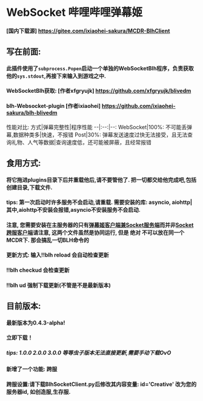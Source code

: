 # WebSocket 哔哩哔哩弹幕姬
#### [国内下载源] https://gitee.com/ixiaohei-sakura/MCDR-BlhClient

## 写在前面:
#### 此插件使用了`subprocess.Popen`启动一个单独的WebSocketBlh程序，负责获取他的`sys.stdout`,再接下来输入到游戏之中.

#### WebSocketBlh获取: [作者xfgryujk] https://github.com/xfgryujk/blivedm
#### blh-Websocket-plugin [作者ixiaohei] https://github.com/ixiaohei-sakura/blh-blivedm

性能对比:
方式|弹幕完整性|程序性能
--|:--:|--:
WebSocket|100%: 不可能丢弹幕,数据种类多|快速，不报错
Post|30%: 弹幕发送速度过快无法接受，且无法查询礼物、人气等数据|查询速度低，还可能被屏蔽，且经常报错

## 食用方式:
#### 将它拖进plugins目录下后并重载他后,请不要管他了. 把一切都交给他完成吧,包括创建目录,下载文件.
#### tips: 第一次启动时许多服务不会启动,请重载. 需要安装的库: asyncio, aiohttp|其中,aiohttp不安装会报错,asyncio不安装服务不会启动.
#### 注意, 您需要安装在主服务器的只有[弹幕姬客户端兼Socket服务端](https://github.com/ixiaohei-sakura/blh-blivedm/blob/master/BlhClient.py)而并非[Socket跨服客户端](https://github.com/ixiaohei-sakura/blh-blivedm/blob/master/BlhClient.py)请注意, 这两个文件虽然是协同运行, 但是 绝对 不可以放在同一个MCDR下. 那会搞乱一切BLH命令的
#### 更新方式: 输入!!blh reload 会自动检查更新
#### !!blh checkud 会检查更新
#### !!blh ud 强制下载更新(不管是不是最新版本)


## 目前版本:
#### 最新版本为0.4.3-alpha!
#### 立即下载！
##### tips: 1.0.0 2.0.0 3.0.0 等等虫子版本无法直接更新,需要手动下载OvO
#### 新增了一个功能: 跨服
#### 跨服设置:请下载BlhSocketClient.py后修改其内容变量: id='Creative' 改为您的服务器id, 如创造服,生存服.



